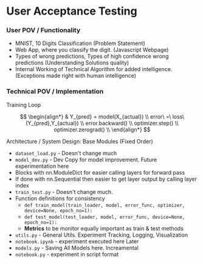 # User Acceptance Testing

### User POV / Functionality
- MNIST, 10 Digits Classification (Problem Statement)
- Web App, where you classify the digit. (Javascript Webpage)
- Types of wrong predictions, Types of high confidence wrong predictions (Understanding Solutions quality)
- Internal Working of Technical Algorithm for added intelligence. (Exceptions made right with human intelligence)

### Technical POV / Implementation
Training Loop

$$
\begin{align*}
& Y_{pred} = model(X_{actual}) \\
error\ =\ loss\ (Y_{pred},Y_{actual}) \\
error.backward() \\
optimizer.step() \\
optimizer.zerograd() \\
\end{align*}
$$

Architecture / System Design: Base Modules (Fixed Order)
- `dataset_load.py` - Doesn't change much
- `model_dev.py` - Dev Copy for model improvement. Future experimentation here
- Blocks with nn.ModuleDict for easier calling layers for forward pass
- If done with nn.Sequential then easier to get layer output by calling layer index
- `train_test.py` - Doesn't change much. 
- Function definitions for consistency
	- `def train_model(train_loader, model, error_func, optimizer, device=None, epoch_no=1):`
	- `def test_model(test_loader, model, error_func, device=None, epoch_no=1):`
	- **Metrics** to be monitor equally important as train & test methods
- `utils.py` - General Utils. Experiment Tracking, Logging, Visualization
- `notebook.ipynb` - experiment executed here
Later
- `models.py` - Saving All Models here. Increamental 
- `notebook.py` - experiment in script format